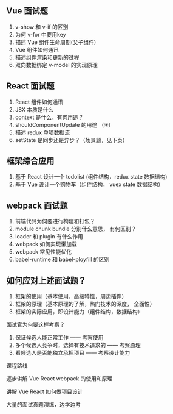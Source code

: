 ## Vue 面试题

1. v-show 和 v-if 的区别
2. 为何 v-for 中要用key
3. 描述 Vue 组件生命周期(父子组件)
4. Vue 组件如何通讯
5. 描述组件渲染和更新的过程
6. 双向数据绑定 v-model 的实现原理



## React 面试题

1. React 组件如何通讯
2. JSX 本质是什么
3. context 是什么，有何用途？
4. shouldComponentUpdate 的用途 （✳）
5. 描述 redux 单项数据流
6. setState 是同步还是异步？（场景题，见下页）



## 框架综合应用

1. 基于 React 设计一个 todolist (组件结构，redux state 数据结构)
2. 基于 Vue 设计一个购物车（组件结构， vuex state 数据结构）



## webpack 面试题

1. 前端代码为何要进行构建和打包？
2. module chunk bundle 分别什么意思， 有何区别？
3. loader 和 plugin 有什么作用
4. webpack 如何实现懒加载
5. webpack 常见性能优化
6. babel-runtime 和 babel-ployfill 的区别



## 如何应对上述面试题？

1. 框架的使用（基本使用，高级特性，周边插件）
2. 框架的原理（基本原理的了解，热门技术的深度， 全面性）
3. 框架的实际应用，即设计能力（组件结构，数据结构）



面试官为何要这样考察？

1. 保证候选人能正常工作 —— 考察使用
2. 多个候选人竞争时，选择有技术追求的 —— 考察原理
3. 看候选人是否能独立承担项目 —— 考察设计能力

课程路线

逐步讲解 Vue React webpack 的使用和原理

讲解 Vue React 如何做项目设计

大量的面试真题演练，边学边考